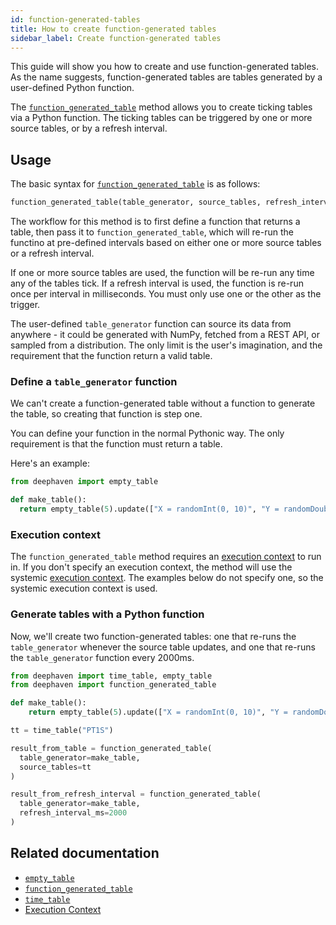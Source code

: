 ```yaml
---
id: function-generated-tables
title: How to create function-generated tables
sidebar_label: Create function-generated tables
---
```


This guide will show you how to create and use function-generated tables. As the name suggests, function-generated tables are tables generated by a user-defined Python function.

The [`function_generated_table`](../reference/table-operations/create/function_generated_table.md) method allows you to create ticking tables via a Python function. The ticking tables can be triggered by one or more source tables, or by a refresh interval.

## Usage

The basic syntax for [`function_generated_table`](../reference/table-operations/create/function_generated_table.md) is as follows:

```python syntax
function_generated_table(table_generator, source_tables, refresh_interval_ms, exec_ctx) -> Table
```

The workflow for this method is to first define a function that returns a table, then pass it to `function_generated_table`, which will re-run the functino at pre-defined intervals based on either one or more source tables or a refresh interval.

If one or more source tables are used, the function will be re-run any time any of the tables tick. If a refresh interval is used, the function is re-run once per interval in milliseconds. You must only use one or the other as the trigger.

The user-defined `table_generator` function can source its data from anywhere - it could be generated with NumPy, fetched from a REST API, or sampled from a distribution. The only limit is the user's imagination, and the requirement that the function return a valid table.

### Define a `table_generator` function

We can't create a function-generated table without a function to generate the table, so creating that function is step one.

You can define your function in the normal Pythonic way. The only requirement is that the function must return a table.

Here's an example:

```python order=null
from deephaven import empty_table

def make_table():
  return empty_table(5).update(["X = randomInt(0, 10)", "Y = randomDouble(-50.0, 50.0)"])
```

### Execution context

The `function_generated_table` method requires an [execution context](../conceptual/execution-context.md) to run in. If you don't specify an execution context, the method will use the systemic [execution context](../conceptual/execution-context.md). The examples below do not specify one, so the systemic execution context is used.

### Generate tables with a Python function

Now, we'll create two function-generated tables: one that re-runs the `table_generator` whenever the source table updates, and one that re-runs the `table_generator` function every 2000ms.

```python test-set=1 order=result_from_table,result_from_refresh_interval reset
from deephaven import time_table, empty_table
from deephaven import function_generated_table

def make_table():
    return empty_table(5).update(["X = randomInt(0, 10)", "Y = randomDouble(-50.0, 50.0)"])

tt = time_table("PT1S")

result_from_table = function_generated_table(
  table_generator=make_table,
  source_tables=tt
)

result_from_refresh_interval = function_generated_table(
  table_generator=make_table,
  refresh_interval_ms=2000
)
```

## Related documentation

- [`empty_table`](../reference/table-operations/create/emptyTable.md)
- [`function_generated_table`](../reference/table-operations/create/function_generated_table.md)
- [`time_table`](../reference/table-operations/create/timeTable.md)
- [Execution Context](../conceptual/execution-context.md)
